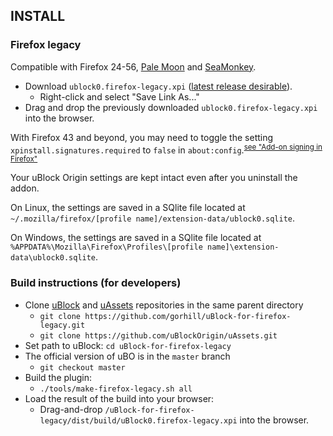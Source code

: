 ## INSTALL

### Firefox legacy

Compatible with Firefox 24-56, [Pale Moon](https://www.palemoon.org/) and [SeaMonkey](http://www.seamonkey-project.org/).

- Download `ublock0.firefox-legacy.xpi` ([latest release desirable](https://github.com/gorhill/uBlock-for-firefox-legacy/releases)).
    - Right-click and select "Save Link As..."
- Drag and drop the previously downloaded `ublock0.firefox-legacy.xpi` into the browser.

With Firefox 43 and beyond, you may need to toggle the setting `xpinstall.signatures.required` to `false` in `about:config`.<sup>[see "Add-on signing in Firefox"](https://support.mozilla.org/en-US/kb/add-on-signing-in-firefox)</sup>

Your uBlock Origin settings are kept intact even after you uninstall the addon.

On Linux, the settings are saved in a SQlite file located at `~/.mozilla/firefox/[profile name]/extension-data/ublock0.sqlite`.

On Windows, the settings are saved in a SQlite file located at `%APPDATA%\Mozilla\Firefox\Profiles\[profile name]\extension-data\ublock0.sqlite`.

### Build instructions (for developers)

- Clone [uBlock](https://github.com/gorhill/uBlock-for-firefox-legacy) and [uAssets](https://github.com/uBlockOrigin/uAssets) repositories in the same parent directory
    - `git clone https://github.com/gorhill/uBlock-for-firefox-legacy.git`
    - `git clone https://github.com/uBlockOrigin/uAssets.git`
- Set path to uBlock: `cd uBlock-for-firefox-legacy`
- The official version of uBO is in the `master` branch
    - `git checkout master`
- Build the plugin:
    - `./tools/make-firefox-legacy.sh all`
- Load the result of the build into your browser:
    - Drag-and-drop `/uBlock-for-firefox-legacy/dist/build/uBlock0.firefox-legacy.xpi` into the browser.
